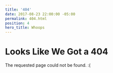 ```yaml
---
title: '404'
date: 2017-08-23 22:00:00 -05:00
permalink: 404.html
position: 4
hero_title: Whoops
---
```


# Looks Like We Got a 404

The requested page could not be found. :(
